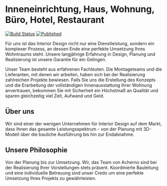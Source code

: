# Inneneinrichtung, Haus, Wohnung, Büro, Hotel, Restaurant
[![Build Status](http://dev.almero.pro/acherno.de/status/build.svg)](http://dev.almero.pro/acherno.de)
[![Published](http://acherno.de/status/published.svg)](http://acherno.de)

Für uns ist das Interior Design nicht nur eine Dienstleistung, sondern ein komplexer Prozess, an dessen Ende eine perfekte Umsetzung Ihres Wohntraums steht. Unsere langjährige Erfahrung in Design, Planung und Realisierung ist unsere Garantie für ein Gelingen.

Unser Team besteht aus erfahrenen Fachleuten. Die Montageteams und die Lieferanten, mit denen wir arbeiten, haben sich bei der Realisierung zahlreichen Projekte bewiesen. Falls  Sie uns die Erstellung des Konzepts und die Erarbeitung der vollständigen Innenausstattung Ihrer Wohnung anvertrauen, bekommen Sie mit Sicherheit ein Höchstmaß  an Qualität und sparen gleichzeitig viel Zeit, Aufwand und Geld.

## Über uns
Wir sind einer der wenigen Unternehmen für Interior Design auf dem Markt, dass  Ihnen das gesamte Leistungsspektrum - von der Planung mit 3D-Modell  über die bauliche Ausführung bis hin zur Endabnahme.

## Unsere Philosophie 
Von der Planung bis zur Umsetzung.  Wir, das Team von Acherno sind bei der Realisierung Ihrer Vorstellungen stets präsent.  Koordinierte Bauleitung  und eine individuelle Betreuung sind unser Credo um eine  perfekte Umsetzung Ihres Projekts  zu gewährleisten.
